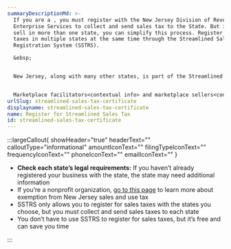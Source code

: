 ```yaml
---
summaryDescriptionMd: >-
  If you are a , you must register with the New Jersey Division of Revenue and
  Enterprise Services to collect and send sales tax to the State. But if you
  sell in more than one state, you can simplify this process. Register for sales
  taxes in multiple states at the same time through the Streamlined Sales Tax
  Registration System (SSTRS).

  &ebsp;


  New Jersey, along with many other states, is part of the Streamlined Sales Tax program (SST). If you sell in SST states, you can register for sales taxes in those states through SSTRS. This can help you save time and avoid confusion.


  Marketplace facilitators<contextual info> and marketplace sellers<contextual info> can also register through SSTRS.
urlSlug: streamlined-sales-tax-certificate
displayname: streamlined-sales-tax-certificate
name: Register for Streamlined Sales Tax
id: streamlined-sales-tax-certificate
---
```

:::largeCallout{ showHeader="true" headerText="" calloutType="informational" amountIconText="" filingTypeIconText="" frequencyIconText="" phoneIconText="" emailIconText="" }

* **Check each state’s legal requirements:** If you haven’t already registered your business with the state, the state may need additional information  
* If you’re a nonprofit organization, [go to this page](https://www.nj.gov/www.nj.gov/treasury/taxation/rsb100.shtml) to learn more about exemption from New Jersey sales and use tax  
* SSTRS only allows you to register for sales taxes with the states you choose, but you must collect and send sales taxes to each state  
* You don’t have to use SSTRS to register for sales taxes, but it’s free and can save you time

:::